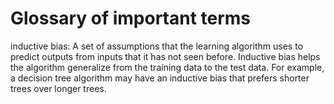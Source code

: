 
# Glossary of important terms

inductive bias: A set of assumptions that the learning algorithm uses to predict outputs from inputs that it has not seen before. Inductive bias helps the algorithm generalize from the training data to the test data. For example, a decision tree algorithm may have an inductive bias that prefers shorter trees over longer trees.


